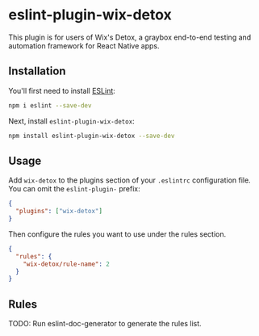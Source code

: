 # eslint-plugin-wix-detox

This plugin is for users of Wix&#39;s Detox, a graybox end-to-end testing and automation framework for React Native apps.

## Installation

You'll first need to install [ESLint](https://eslint.org/):

```sh
npm i eslint --save-dev
```

Next, install `eslint-plugin-wix-detox`:

```sh
npm install eslint-plugin-wix-detox --save-dev
```

## Usage

Add `wix-detox` to the plugins section of your `.eslintrc` configuration file. You can omit the `eslint-plugin-` prefix:

```json
{
  "plugins": ["wix-detox"]
}
```

Then configure the rules you want to use under the rules section.

```json
{
  "rules": {
    "wix-detox/rule-name": 2
  }
}
```

## Rules

<!-- begin auto-generated rules list -->

TODO: Run eslint-doc-generator to generate the rules list.

<!-- end auto-generated rules list -->
